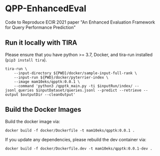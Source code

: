 # QPP-EnhancedEval
Code to Reproduce ECIR 2021 paper "An Enhanced Evaluation Framework for Query Performance Prediction"


## Run it locally with TIRA

Please ensure that you have python >= 3.7, Docker, and tira-run installed (`pip3 install tira`).

```
tira-run \
	--input-directory ${PWD}/docker/sample-input-full-rank \
	--input-run ${PWD}/docker/pyterrier-index \
	--image mam10eks/qpptk:0.0.1 \
	--command 'python3 /qpptk_main.py -ti $inputRun/index/ --jsonl_queries $inputDataset/queries.jsonl --predict --retrieve --output $outputDir --cleanOutput'
```

## Build the Docker Images

Build the docker image via:
```
docker build -f docker/Dockerfile -t mam10eks/qpptk:0.0.1 .
```

If you update any dependencies, please rebuild the dev container via:
```
docker build -f docker/Dockerfile.dev -t mam10eks/qpptk:0.0.1-dev .
```

